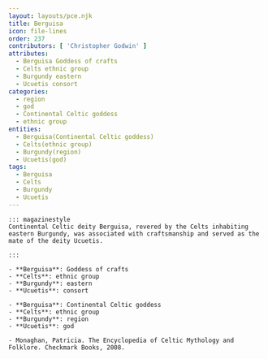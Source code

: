 ```yaml
---
layout: layouts/pce.njk
title: Berguisa
icon: file-lines
order: 237
contributors: [ 'Christopher Godwin' ]
attributes:
  - Berguisa Goddess of crafts
  - Celts ethnic group
  - Burgundy eastern
  - Ucuetis consort
categories:
  - region
  - god
  - Continental Celtic goddess
  - ethnic group
entities:
  - Berguisa(Continental Celtic goddess)
  - Celts(ethnic group)
  - Burgundy(region)
  - Ucuetis(god)
tags:
  - Berguisa
  - Celts
  - Burgundy
  - Ucuetis
---
```

``` tab [group1:Info]
::: magazinestyle
Continental Celtic deity Berguisa, revered by the Celts inhabiting eastern Burgundy, was associated with craftsmanship and served as the mate of the deity Ucuetis.

:::
```
``` tab [group1:Attributes]
- **Berguisa**: Goddess of crafts
- **Celts**: ethnic group
- **Burgundy**: eastern
- **Ucuetis**: consort
```
``` tab [group1:Entities]
- **Berguisa**: Continental Celtic goddess
- **Celts**: ethnic group
- **Burgundy**: region
- **Ucuetis**: god
```
``` tab [group1:Sources]
- Monaghan, Patricia. The Encyclopedia of Celtic Mythology and Folklore. Checkmark Books, 2008.
```
